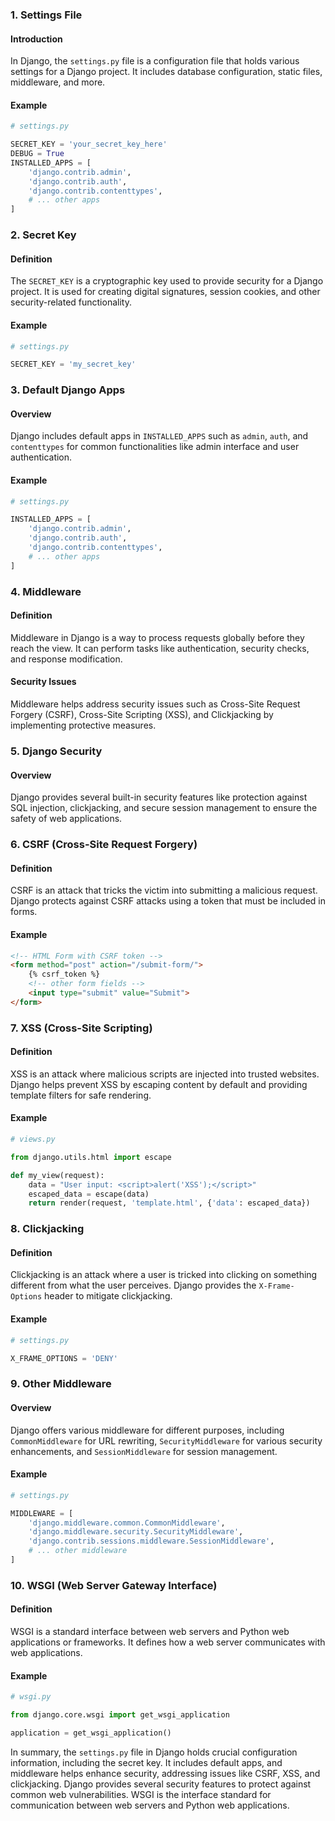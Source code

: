 ### 1. Settings File

#### Introduction
In Django, the `settings.py` file is a configuration file that holds various settings for a Django project. It includes database configuration, static files, middleware, and more.

#### Example
```python
# settings.py

SECRET_KEY = 'your_secret_key_here'
DEBUG = True
INSTALLED_APPS = [
    'django.contrib.admin',
    'django.contrib.auth',
    'django.contrib.contenttypes',
    # ... other apps
]
```

### 2. Secret Key

#### Definition
The `SECRET_KEY` is a cryptographic key used to provide security for a Django project. It is used for creating digital signatures, session cookies, and other security-related functionality.

#### Example
```python
# settings.py

SECRET_KEY = 'my_secret_key'
```

### 3. Default Django Apps

#### Overview
Django includes default apps in `INSTALLED_APPS` such as `admin`, `auth`, and `contenttypes` for common functionalities like admin interface and user authentication.

#### Example
```python
# settings.py

INSTALLED_APPS = [
    'django.contrib.admin',
    'django.contrib.auth',
    'django.contrib.contenttypes',
    # ... other apps
]
```

### 4. Middleware

#### Definition
Middleware in Django is a way to process requests globally before they reach the view. It can perform tasks like authentication, security checks, and response modification.

#### Security Issues
Middleware helps address security issues such as Cross-Site Request Forgery (CSRF), Cross-Site Scripting (XSS), and Clickjacking by implementing protective measures.

### 5. Django Security

#### Overview
Django provides several built-in security features like protection against SQL injection, clickjacking, and secure session management to ensure the safety of web applications.

### 6. CSRF (Cross-Site Request Forgery)

#### Definition
CSRF is an attack that tricks the victim into submitting a malicious request. Django protects against CSRF attacks using a token that must be included in forms.

#### Example
```html
<!-- HTML Form with CSRF token -->
<form method="post" action="/submit-form/">
    {% csrf_token %}
    <!-- other form fields -->
    <input type="submit" value="Submit">
</form>
```

### 7. XSS (Cross-Site Scripting)

#### Definition
XSS is an attack where malicious scripts are injected into trusted websites. Django helps prevent XSS by escaping content by default and providing template filters for safe rendering.

#### Example
```python
# views.py

from django.utils.html import escape

def my_view(request):
    data = "User input: <script>alert('XSS');</script>"
    escaped_data = escape(data)
    return render(request, 'template.html', {'data': escaped_data})
```

### 8. Clickjacking

#### Definition
Clickjacking is an attack where a user is tricked into clicking on something different from what the user perceives. Django provides the `X-Frame-Options` header to mitigate clickjacking.

#### Example
```python
# settings.py

X_FRAME_OPTIONS = 'DENY'
```

### 9. Other Middleware

#### Overview
Django offers various middleware for different purposes, including `CommonMiddleware` for URL rewriting, `SecurityMiddleware` for various security enhancements, and `SessionMiddleware` for session management.

#### Example
```python
# settings.py

MIDDLEWARE = [
    'django.middleware.common.CommonMiddleware',
    'django.middleware.security.SecurityMiddleware',
    'django.contrib.sessions.middleware.SessionMiddleware',
    # ... other middleware
]
```

### 10. WSGI (Web Server Gateway Interface)

#### Definition
WSGI is a standard interface between web servers and Python web applications or frameworks. It defines how a web server communicates with web applications.

#### Example
```python
# wsgi.py

from django.core.wsgi import get_wsgi_application

application = get_wsgi_application()
```

In summary, the `settings.py` file in Django holds crucial configuration information, including the secret key. It includes default apps, and middleware helps enhance security, addressing issues like CSRF, XSS, and clickjacking. Django provides several security features to protect against common web vulnerabilities. WSGI is the interface standard for communication between web servers and Python web applications.